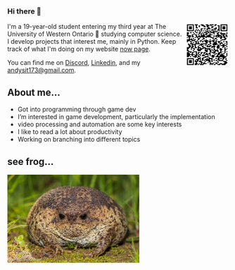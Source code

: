 ### Hi there 👋
<img src="/qr_code.PNG" alt="QR Code" width="100" height="100" align="right" />

I'm a 19-year-old student entering my third year at The University of Western Ontario 🚀 studying computer science. I develop projects that interest me, mainly in Python. Keep track of what I'm doing on my website [now page](http://www.andysit.com/_now_index/).

You can find me on [Discord](https://discordapp.com/users/221336351478513664), [Linkedin](https://www.linkedin.com/in/andy-sit/), and my andysit173@gmail.com.

About me...
---

- Got into programming through game dev
- I’m interested in game development, particularly the implementation
- video processing and automation are some key interests
- I like to read a lot about productivity
- Working on branching into different topics

see frog...
---
<img src="/frog.jpeg" alt="frog" width="300" height="200" />

